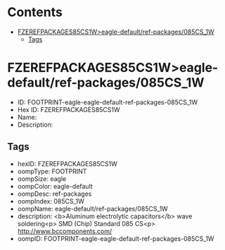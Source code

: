 



Contents
========

* [FZEREFPACKAGES85CS1W>eagle-default/ref-packages/085CS_1W](#fzerefpackages85cs1weagle-defaultref-packages085cs_1w)
	* [Tags](#tags)

# FZEREFPACKAGES85CS1W>eagle-default/ref-packages/085CS_1W

- ID: FOOTPRINT-eagle-eagle-default-ref-packages-085CS_1W
- Hex ID: FZEREFPACKAGES85CS1W
- Name: 
- Description: 

## Tags

- hexID: FZEREFPACKAGES85CS1W
- oompType: FOOTPRINT
- oompSize: eagle
- oompColor: eagle-default
- oompDesc: ref-packages
- oompIndex: 085CS_1W
- oompName: eagle-default/ref-packages/085CS_1W
- description: &lt;b&gt;Aluminum electrolytic capacitors&lt;/b&gt; wave soldering&lt;p&gt;&#xD;
SMD (Chip) Standard 085 CS&lt;p&gt;&#xD;
http://www.bccomponents.com/
- oompID: FOOTPRINT-eagle-eagle-default-ref-packages-085CS_1W
